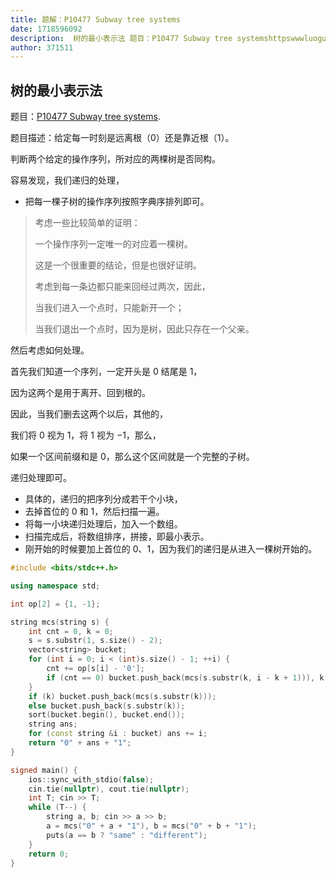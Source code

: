 ```yaml
---
title: 题解：P10477 Subway tree systems
date: 1718596092
description:  树的最小表示法 题目：P10477 Subway tree systemshttpswwwluogucomcnproblemP10477 题目描述：给定每一时刻是远离根（0）还是靠近根（1）。 判断两个给定的操
author: 371511
---
```


## 树的最小表示法

题目：[P10477 Subway tree systems](https://www.luogu.com.cn/problem/P10477).

题目描述：给定每一时刻是远离根（$0$）还是靠近根（$1$）。

判断两个给定的操作序列，所对应的两棵树是否同构。

容易发现，我们递归的处理，

+ 把每一棵子树的操作序列按照字典序排列即可。

> 考虑一些比较简单的证明：
>
> 一个操作序列一定唯一的对应着一棵树。
>
> 这是一个很重要的结论，但是也很好证明。
>
> 考虑到每一条边都只能来回经过两次，因此，
>
> 当我们进入一个点时，只能新开一个；
>
> 当我们退出一个点时，因为是树，因此只存在一个父亲。

然后考虑如何处理。

首先我们知道一个序列，一定开头是 $0$ 结尾是 $1$，

因为这两个是用于离开、回到根的。

因此，当我们删去这两个以后，其他的，

我们将 $0$ 视为 $1$，将 $1$ 视为 $-1$，那么，

如果一个区间前缀和是 $0$，那么这个区间就是一个完整的子树。

递归处理即可。

+ 具体的，递归的把序列分成若干个小块，
+ 去掉首位的 $0$ 和 $1$，然后扫描一遍。
+ 将每一小块递归处理后，加入一个数组。
+ 扫描完成后，将数组排序，拼接，即最小表示。
+ 刚开始的时候要加上首位的 $0$、$1$，因为我们的递归是从进入一棵树开始的。

```cpp
#include <bits/stdc++.h>

using namespace std;

int op[2] = {1, -1};

string mcs(string s) {
    int cnt = 0, k = 0;
    s = s.substr(1, s.size() - 2);
    vector<string> bucket;
    for (int i = 0; i < (int)s.size() - 1; ++i) {
        cnt += op[s[i] - '0'];
        if (cnt == 0) bucket.push_back(mcs(s.substr(k, i - k + 1))), k = i + 1;
    }
    if (k) bucket.push_back(mcs(s.substr(k)));
    else bucket.push_back(s.substr(k));
    sort(bucket.begin(), bucket.end());
    string ans;
    for (const string &i : bucket) ans += i;
    return "0" + ans + "1";
}

signed main() {
    ios::sync_with_stdio(false);
    cin.tie(nullptr), cout.tie(nullptr);
    int T; cin >> T;
    while (T--) {
        string a, b; cin >> a >> b;
        a = mcs("0" + a + "1"), b = mcs("0" + b + "1");
        puts(a == b ? "same" : "different");
    }
    return 0;
}
```

